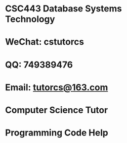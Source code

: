 # CSC443 Database Systems Technology

# WeChat: cstutorcs

# QQ: 749389476

# Email: tutorcs@163.com

# Computer Science Tutor

# Programming Code Help
